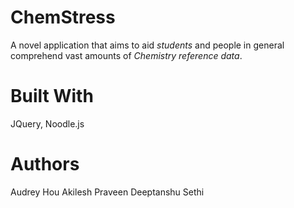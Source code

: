 # ChemStress
A novel application that aims to aid *students* and people in general comprehend vast amounts of *Chemistry reference data*.

# Built With
JQuery, Noodle.js

# Authors
Audrey Hou
Akilesh Praveen
Deeptanshu Sethi
